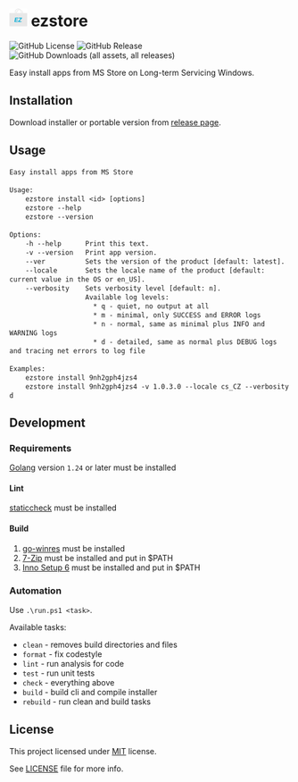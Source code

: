 # ![icon](/icons/icon16.png) ezstore
![GitHub License](https://img.shields.io/github/license/blbrdv/ezstore)
![GitHub Release](https://img.shields.io/github/v/release/blbrdv/ezstore)
![GitHub Downloads (all assets, all releases)](https://img.shields.io/github/downloads/blbrdv/ezstore/total)

Easy install apps from MS Store on Long-term Servicing Windows.

## Installation

Download installer or portable version from
[release page](https://github.com/blbrdv/ezstore/releases).

## Usage

```
Easy install apps from MS Store

Usage:
    ezstore install <id> [options]
    ezstore --help
    ezstore --version

Options:
    -h --help      Print this text.
    -v --version   Print app version.
    --ver          Sets the version of the product [default: latest].
    --locale       Sets the locale name of the product [default: current value in the OS or en_US].
    --verbosity    Sets verbosity level [default: n].
                   Available log levels:
                     * q - quiet, no output at all
                     * m - minimal, only SUCCESS and ERROR logs
                     * n - normal, same as minimal plus INFO and WARNING logs
                     * d - detailed, same as normal plus DEBUG logs and tracing net errors to log file

Examples:
    ezstore install 9nh2gph4jzs4
    ezstore install 9nh2gph4jzs4 -v 1.0.3.0 --locale cs_CZ --verbosity d
```

## Development

### Requirements

[Golang](https://go.dev/dl/) version `1.24` or later must be installed

#### Lint

[staticcheck](https://staticcheck.dev/) must be installed

#### Build 

1. [go-winres](https://github.com/tc-hib/go-winres) must be installed
2. [7-Zip](https://7-zip.org/) must be installed and put in $PATH
3. [Inno Setup 6](https://jrsoftware.org/isinfo.php) must be installed and put in $PATH

### Automation

Use `.\run.ps1 <task>`.

Available tasks:
- `clean` - removes build directories and files
- `format` - fix codestyle
- `lint` - run analysis for code
- `test` - run unit tests
- `check` - everything above
- `build` - build cli and compile installer
- `rebuild` - run clean and build tasks

## License

This project licensed under [MIT](https://opensource.org/license/mit/) license.

See [LICENSE](LICENSE) file for more info.
